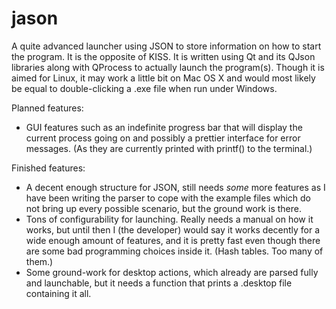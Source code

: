 jason
=====

A quite advanced launcher using JSON to store information on how to start the program. It is the opposite of KISS.
It is written using Qt and its QJson libraries along with QProcess to actually launch the program(s). Though it is aimed for Linux, it may work a little bit on Mac OS X and would most likely be equal to double-clicking a .exe file when run under Windows.

Planned features:
 - GUI features such as an indefinite progress bar that will display the current process going on and possibly a prettier interface for error messages. (As they are currently printed with printf() to the terminal.)

Finished features:
 - A decent enough structure for JSON, still needs *some* more features as I have been writing the parser to cope with the example files which do not bring up every possible scenario, but the ground work is there.
 - Tons of configurability for launching. Really needs a manual on how it works, but until then I (the developer) would say it works decently for a wide enough amount of features, and it is pretty fast even though there are some bad programming choices inside it. (Hash tables. Too many of them.)
 - Some ground-work for desktop actions, which already are parsed fully and launchable, but it needs a function that prints a .desktop file containing it all.
